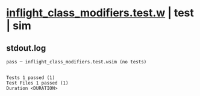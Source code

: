 # [inflight_class_modifiers.test.w](../../../../../examples/tests/valid/inflight_class_modifiers.test.w) | test | sim

## stdout.log
```log
pass ─ inflight_class_modifiers.test.wsim (no tests)
 
 
Tests 1 passed (1)
Test Files 1 passed (1)
Duration <DURATION>
```

